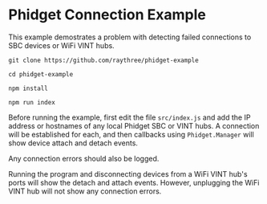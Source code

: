 # Phidget Connection Example

This example demostrates a problem with detecting failed connections to SBC devices or WiFi VINT hubs.

```
git clone https://github.com/raythree/phidget-example

cd phidget-example

npm install

npm run index
```

Before running the example, first edit the file `src/index.js` and add the IP address or hostnames of any local Phidget SBC or VINT hubs. A connection will be established for each, and then callbacks using `Phidget.Manager` will show device attach and detach events. 

Any connection errors should also be logged.

Running the program and disconnecting devices from a WiFi VINT hub's ports will show the detach and attach events. However, unplugging the WiFi VINT hub will not show any connection errors. 



